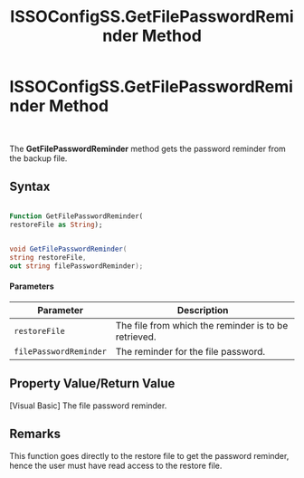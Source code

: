 ﻿---
title: ISSOConfigSS.GetFilePasswordReminder Method
TOCTitle: ISSOConfigSS.GetFilePasswordReminder Method
ms:assetid: 71833ea3-a19f-431b-b8a1-96355113d171
ms:mtpsurl: https://msdn.microsoft.com/library/Aa745427(v=BTS.80)
ms:contentKeyID: 51528880
ms.date: 08/30/2017
mtps_version: v=BTS.80
dev_langs:
- vb
- csharp
---

# ISSOConfigSS.GetFilePasswordReminder Method

 

The **GetFilePasswordReminder** method gets the password reminder from the backup file.

## Syntax

``` vb
  
Function GetFilePasswordReminder(  
restoreFile as String);  
```

``` csharp
  
void GetFilePasswordReminder(  
string restoreFile,  
out string filePasswordReminder);  
```

#### Parameters

<table>
<thead>
<tr class="header">
<th>Parameter</th>
<th>Description</th>
</tr>
</thead>
<tbody>
<tr class="odd">
<td><code>restoreFile</code></td>
<td>The file from which the reminder is to be retrieved.</td>
</tr>
<tr class="even">
<td><code>filePasswordReminder</code></td>
<td>The reminder for the file password.</td>
</tr>
</tbody>
</table>


## Property Value/Return Value

\[Visual Basic\] The file password reminder.

## Remarks

This function goes directly to the restore file to get the password reminder, hence the user must have read access to the restore file.

